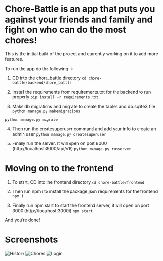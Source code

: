 # Chore-Battle is an app that puts you against your friends and family and fight on who can do the most chores!

This is the initial build of the project and currently working on it to add more features.

To run the app do the following ->

1. CD into the chore_battle directory
   `cd chore-battle/backend/chore_battle`

2. Install the requirements from requirements.txt for the backend to run properly
   `pip install -r requirements.txt`

3. Make db migrations and migrate to create the tables and db.sqlite3 file
   `python manage.py makemigrations`

`python manage.py migrate`

4. Then run the createsuperuser command and add your info to create an admin user
   `python manage.py createsuperuser`

5. Finally run the server. It will open on port 8000 (http://localhost:8000/api/v1/)
   `python manage.py runserver`

# Moving on to the frontend

1. To start, CD into the frontend directory
   `cd chore-battle/frontend`

2. Then run npm i to install the package.json requirements for the frontend
   `npm i`

3. Finally run npm start to start the frontend server, it will open on port 3000 (http://localhost:3000/)
   `npm start`

And you're done!

# Screenshots

![History](./frontend/src/images/1.png "History")
![Chores](./frontend/src/images/2.png "Chores")
![Login](./frontend/src/images/3.png "Login")
